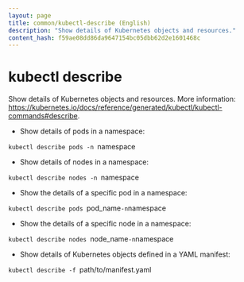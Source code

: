 ```yaml
---
layout: page
title: common/kubectl-describe (English)
description: "Show details of Kubernetes objects and resources."
content_hash: f59ae08dd86da9647154bc05dbb62d2e1601468c
---
```

# kubectl describe

Show details of Kubernetes objects and resources.
More information: <https://kubernetes.io/docs/reference/generated/kubectl/kubectl-commands#describe>.

- Show details of pods in a namespace:

`kubectl describe pods -n `<span class="tldr-var badge badge-pill bg-dark-lm bg-white-dm text-white-lm text-dark-dm font-weight-bold">namespace</span>

- Show details of nodes in a namespace:

`kubectl describe nodes -n `<span class="tldr-var badge badge-pill bg-dark-lm bg-white-dm text-white-lm text-dark-dm font-weight-bold">namespace</span>

- Show the details of a specific pod in a namespace:

`kubectl describe pods `<span class="tldr-var badge badge-pill bg-dark-lm bg-white-dm text-white-lm text-dark-dm font-weight-bold">pod_name</span>` -n `<span class="tldr-var badge badge-pill bg-dark-lm bg-white-dm text-white-lm text-dark-dm font-weight-bold">namespace</span>

- Show the details of a specific node in a namespace:

`kubectl describe nodes `<span class="tldr-var badge badge-pill bg-dark-lm bg-white-dm text-white-lm text-dark-dm font-weight-bold">node_name</span>` -n `<span class="tldr-var badge badge-pill bg-dark-lm bg-white-dm text-white-lm text-dark-dm font-weight-bold">namespace</span>

- Show details of Kubernetes objects defined in a YAML manifest:

`kubectl describe -f `<span class="tldr-var badge badge-pill bg-dark-lm bg-white-dm text-white-lm text-dark-dm font-weight-bold">path/to/manifest.yaml</span>
